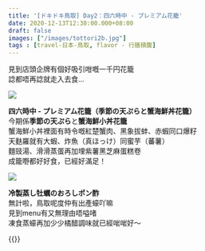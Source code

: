 ```yaml
---
title: '[ドキドキ鳥取] Day2：四六時中 - プレミアム花籠'
date: 2020-12-13T12:30:00.000+08:00
draft: false
images: ["/images/tottori2b.jpg"]
tags : [travel-日本-鳥取, flavor - 行膳積腹]
---
```


見到店頭企牌有個好吸引咁嘅一千円花籠  
諗都唔再諗就走入去食...  

![](/images/tottori2b.jpg)

**四六時中 - プレミアム花籠（季節の天ぷらと蟹海鮮丼花籠）**  
今期係**季節の天ぷら**と**蟹海鮮小丼花籠**  
蟹海鮮小丼裡面有時令嘅紅楚蟹肉、黑象拔蚌、赤蝦同口爆籽  
天麩羅就有大蝦、炸魚（真ほっけ）同蜜芋（蕃薯）  
麵豉湯、滑滑蒸蛋再加埋紫薯黑芝麻蛋糕卷  
成籠嘢都好好食，已經好滿足！    

![](/images/tottori2b1.jpg)

**冷製蒸し牡蠣のおろしポン酢**  
無計啦，鳥取呢度仲有出產蠔吖嘛  
見到menu有又無理由唔嗌啫  
凍食蒸蠔再加少少橘醋調味就已經啱啱好～  
  
  
{{<tottori>}}  
